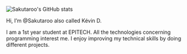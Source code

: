 ![Sakutaroo's GitHub stats](https://github-readme-stats.vercel.app/api?username=Sakutaroo&show_icons=true&theme=radical&?count_private=true)

Hi, I’m @Sakutaroo also called Kévin D.

I am a 1st year student at EPITECH. All the technologies concerning programming interest me. I enjoy improving my technical skills by doing different projects.
